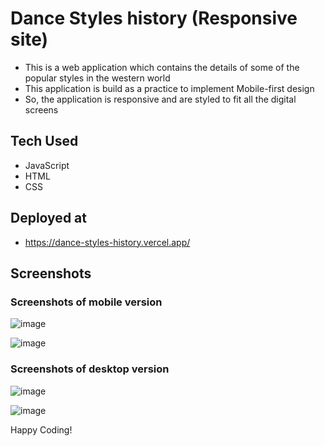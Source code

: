 # Dance Styles history (Responsive site)

- This is a web application which contains the details of some of the popular styles in the western world
- This application is build as a practice to implement Mobile-first design
- So, the application is responsive and are styled to fit all the digital screens

## Tech Used
- JavaScript
- HTML
- CSS

## Deployed at

- https://dance-styles-history.vercel.app/

## Screenshots

### Screenshots of mobile version

![image](https://github.com/Shanmukh459/Dance-styles-history/assets/52078988/ed59ce0d-313d-47b9-ac89-6bf3d44287e5)

![image](https://github.com/Shanmukh459/Dance-styles-history/assets/52078988/e97f26fa-834a-4c81-bced-f70467d36035)


### Screenshots of desktop version

![image](https://github.com/Shanmukh459/Dance-styles-history/assets/52078988/7327994d-f034-4ee3-9f55-ba8203008a5f)

![image](https://github.com/Shanmukh459/Dance-styles-history/assets/52078988/e2603384-b19c-4f48-b92e-d51c8955c5ae)


Happy Coding!
